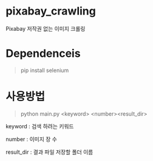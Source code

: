 # pixabay_crawling
Pixabay 저작권 없는 이미지 크롤링


# Dependenceis
>pip install selenium


# 사용방법
>python main.py \<keyword> \<number>\<result_dir>

keyword : 검색 하려는 키워드

number : 이미지 장 수

result_dir : 결과 파일 저장할 폴더 이름
